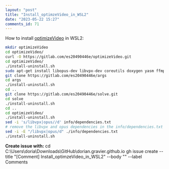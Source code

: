 ```yaml
--- 
layout: "post" 
title: "Install_optimzeVideo_in_WSL2" 
date: "2023-05-22 15:27" 
comments_id: 71
--- 
```


How to install [optimizeVideo](https://gitlab.com/es20490446e/optimizeVideo) in WSL2:

```sh
mkdir optimizeVideo
cd optimizeVideo/
curl -O https://gitlab.com/es20490446e/optimizeVideo.git
cd optimizeVideo/
./install-uninstall.sh 
sudo apt-get install libopus-dev libvpx-dev coreutils doxygen yasm ffmpeg
git clone https://gitlab.com/es20490446e/args
cd args
./install-uninstall.sh 
cd ..
git clone https://gitlab.com/es20490446e/solve.git
cd solve
./install-uninstall.sh 
cd ..
cd optimizeVideo/
./install-uninstall.sh 
sed -i 's/libvpx|opus//d' info/dependencies.txt
# remove the libvpx and opus dependencies in the info/dependencies.txt
sed -i -E "/libvpx|opus/d" ./info/dependencies.txt
./install-uninstall.sh 
```

**Create issue with:**
cd C:\Users\doria\Downloads\GitHub\dorian.gravier.github.io
gh issue create --title "[Comment] Install_optimzeVideo_in_WSL2" --body "" --label Comments


